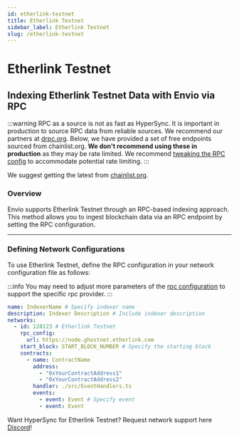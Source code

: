 ```yaml
---
id: etherlink-testnet
title: Etherlink Testnet
sidebar_label: Etherlink Testnet
slug: /etherlink-testnet
---
```


# Etherlink Testnet

## Indexing Etherlink Testnet Data with Envio via RPC

:::warning
RPC as a source is not as fast as HyperSync. It is important in production to source RPC data from reliable sources. We recommend our partners at [drpc.org](https://drpc.org). Below, we have provided a set of free endpoints sourced from chainlist.org. **We don't recommend using these in production** as they may be rate limited. We recommend [tweaking the RPC config](./rpc-sync) to accommodate potential rate limiting.
:::

We suggest getting the latest from [chainlist.org](https://chainlist.org).

### Overview

Envio supports Etherlink Testnet through an RPC-based indexing approach. This method allows you to ingest blockchain data via an RPC endpoint by setting the RPC configuration.

---

### Defining Network Configurations

To use Etherlink Testnet, define the RPC configuration in your network configuration file as follows:

:::info
You may need to adjust more parameters of the [rpc configuration](./rpc-sync) to support the specific rpc provider. 
:::

```yaml
name: IndexerName # Specify indexer name
description: Indexer Description # Include indexer description
networks:
  - id: 128123 # Etherlink Testnet
    rpc_config:
      url: https://node.ghostnet.etherlink.com 
    start_block: START_BLOCK_NUMBER # Specify the starting block
    contracts:
      - name: ContractName
        address:
          - "0xYourContractAddress1"
          - "0xYourContractAddress2"
        handler: ./src/EventHandlers.ts
        events:
          - event: Event # Specify event
          - event: Event
```

Want HyperSync for Etherlink Testnet? Request network support here [Discord](https://discord.gg/fztEvj79m3)!
